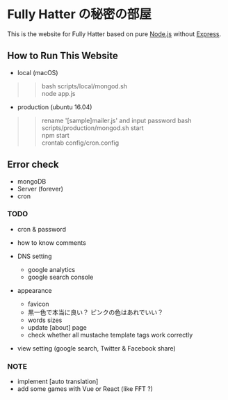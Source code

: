
# Fully Hatter の秘密の部屋
This is the website for Fully Hatter based on pure [Node.js](https://nodejs.org) without [Express](https://expressjs.com/).


## How to Run This Website
- local (macOS)
>> bash scripts/local/mongod.sh  
>> node app.js

- production (ubuntu 16.04)
>> rename '[sample]mailer.js' and input password
>> bash scripts/production/mongod.sh start  
>> npm start  
>> crontab config/cron.config


## Error check
- mongoDB
- Server (forever)
- cron


### TODO
- cron & password

- how to know comments
- DNS setting
    - google analytics
    - google search console
- appearance
    - favicon
    - 黒一色で本当に良い？ ピンクの色はあれでいい？
    - words sizes
    - update [about] page
    - check whether all mustache template tags work correctly
- view setting (google search, Twitter & Facebook share)


### NOTE
- implement [auto translation]
- add some games with Vue or React (like FFT ?)
